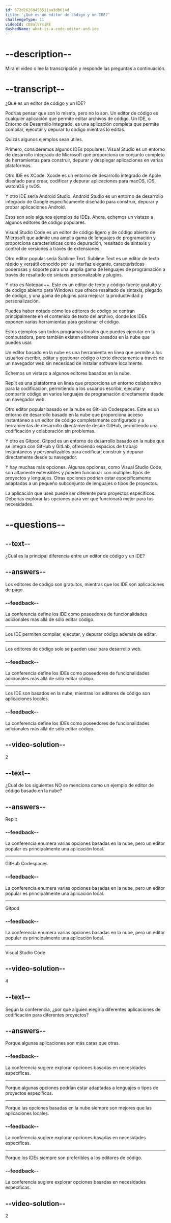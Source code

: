 ```yaml
---
id: 672d26269456511aa3db614d
title: '¿Qué es un editor de código y un IDE?'
challengeType: 11
videoId: cD8alVrsiRE
dashedName: what-is-a-code-editor-and-ide
---
```


# --description--

Mira el video o lee la transcripción y responde las preguntas a continuación.

# --transcript--

¿Qué es un editor de código y un IDE?

Podrías pensar que son lo mismo, pero no lo son. Un editor de código es cualquier aplicación que permite editar archivos de código. Un IDE, o Entorno de Desarrollo Integrado, es una aplicación completa que permite compilar, ejecutar y depurar tu código mientras lo editas.

Quizás algunos ejemplos sean útiles.

Primero, consideremos algunos IDEs populares. Visual Studio es un entorno de desarrollo integrado de Microsoft que proporciona un conjunto completo de herramientas para construir, depurar y desplegar aplicaciones en varias plataformas.

Otro IDE es XCode. Xcode es un entorno de desarrollo integrado de Apple diseñado para crear, codificar y depurar aplicaciones para macOS, iOS, watchOS y tvOS.

Y otro IDE sería Android Studio. Android Studio es un entorno de desarrollo integrado de Google específicamente diseñado para construir, depurar y probar aplicaciones Android.

Esos son solo algunos ejemplos de IDEs. Ahora, echemos un vistazo a algunos editores de código populares.

Visual Studio Code es un editor de código ligero y de código abierto de Microsoft que admite una amplia gama de lenguajes de programación y proporciona características como depuración, resaltado de sintaxis y control de versiones a través de extensiones.

Otro editor popular sería Sublime Text. Sublime Text es un editor de texto rápido y versátil conocido por su interfaz elegante, características poderosas y soporte para una amplia gama de lenguajes de programación a través de resaltado de sintaxis personalizable y plugins.

Y otro es Notepad++. Este es un editor de texto y código fuente gratuito y de código abierto para Windows que ofrece resaltado de sintaxis, plegado de código, y una gama de plugins para mejorar la productividad y personalización.

Puedes haber notado cómo los editores de código se centran principalmente en el contenido de texto del archivo, donde los IDEs exponen varias herramientas para gestionar el código.

Estos ejemplos son todos programas locales que puedes ejecutar en tu computadora, pero también existen editores basados en la nube que puedes usar.

Un editor basado en la nube es una herramienta en línea que permite a los usuarios escribir, editar y gestionar código o texto directamente a través de un navegador web sin necesidad de instalar software localmente.

Echemos un vistazo a algunos editores basados en la nube.

Replit es una plataforma en línea que proporciona un entorno colaborativo para la codificación, permitiendo a los usuarios escribir, ejecutar y compartir código en varios lenguajes de programación directamente desde un navegador web.

Otro editor popular basado en la nube es GitHub Codespaces. Este es un entorno de desarrollo basado en la nube que proporciona acceso instantáneo a un editor de código completamente configurado y a herramientas de desarrollo directamente desde GitHub, permitiendo una codificación y colaboración sin problemas.

Y otro es Gitpod. Gitpod es un entorno de desarrollo basado en la nube que se integra con GitHub y GitLab, ofreciendo espacios de trabajo instantáneos y personalizables para codificar, construir y depurar directamente desde tu navegador.

Y hay muchas más opciones. Algunas opciones, como Visual Studio Code, son altamente extensibles y pueden funcionar con múltiples tipos de proyectos y lenguajes. Otras opciones podrían estar específicamente adaptadas a un pequeño subconjunto de lenguajes o tipos de proyectos.

La aplicación que uses puede ser diferente para proyectos específicos. Deberías explorar las opciones para ver qué funcionará mejor para tus necesidades.

# --questions--

## --text--

¿Cuál es la principal diferencia entre un editor de código y un IDE?

## --answers--

Los editores de código son gratuitos, mientras que los IDE son aplicaciones de pago.

### --feedback--

La conferencia define los IDE como poseedores de funcionalidades adicionales más allá de sólo editar código.

---

Los IDE permiten compilar, ejecutar, y depurar código además de editar.

---

Los editores de código solo se pueden usar para desarrollo web.

### --feedback--

La conferencia define los IDEs como poseedores de funcionalidades adicionales más allá de sólo editar código.

---

Los IDE son basados en la nube, mientras los editores de código son aplicaciones locales.

### --feedback--

La conferencia define los IDEs como poseedores de funcionalidades adicionales más allá de sólo editar código.

## --video-solution--

2

## --text--

¿Cuál de los siguientes NO se menciona como un ejemplo de editor de código basado en la nube?

## --answers--

Replit

### --feedback--

La conferencia enumera varias opciones basadas en la nube, pero un editor popular es principalmente una aplicación local.

---

GitHub Codespaces

### --feedback--

La conferencia enumera varias opciones basadas en la nube, pero un editor popular es principalmente una aplicación local.

---

Gitpod

### --feedback--

La conferencia enumera varias opciones basadas en la nube, pero un editor popular es principalmente una aplicación local.

---

Visual Studio Code

## --video-solution--

4

## --text--

Según la conferencia, ¿por qué alguien elegiría diferentes aplicaciones de codificación para diferentes proyectos?

## --answers--

Porque algunas aplicaciones son más caras que otras.

### --feedback--

La conferencia sugiere explorar opciones basadas en necesidades específicas.

---

Porque algunas opciones podrían estar adaptadas a lenguajes o tipos de proyectos específicos.

---

Porque las opciones basadas en la nube siempre son mejores que las aplicaciones locales.

### --feedback--

La conferencia sugiere explorar opciones basadas en necesidades específicas.

---

Porque los IDEs siempre son preferibles a los editores de código.

### --feedback--

La conferencia sugiere explorar opciones basadas en necesidades específicas.

## --video-solution--

2
